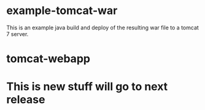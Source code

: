 # example-tomcat-war

This is an example java build and deploy of the resulting
war file to a tomcat 7 server.

# tomcat-webapp
# This is new stuff will go to next release
